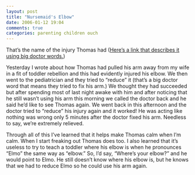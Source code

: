 ```yaml
---
layout: post
title: "Nursemaid's Elbow"
date: 2006-01-12 19:04
comments: true
categories: parenting children ouch
---
```

That&#8217;s the name of the injury Thomas had (<a href="http://www.fpnotebook.com/ORT45.htm">Here&#8217;s a link that describes it using big doctor words.</a>)

Yesterday I wrote about how Thomas had pulled his arm away from my wife in a fit of toddler rebellion and this had evidently injured his elbow.  We then went to the pediatrician and they tried to &#8220;reduce&#8221; it (that&#8217;s a big doctor word that means they tried to fix his arm.)   We thought they had succeeded but after spending most of last night awake with him and after noticing that he still wasn&#8217;t using his arm this morning we called the doctor back and he said he&#8217;d like to see Thomas again.  We went back in this afternoon and the doctor tried to &#8220;reduce&#8221; his injury again and it worked!  He was acting like nothing was wrong only 5 minutes after the doctor fixed his arm.  Needless to say, we&#8217;re extremely relieved.

Through all of this I&#8217;ve learned that it helps make Thomas calm when I&#8217;m calm.  When I start freaking out Thomas does too.  I also learned that it&#8217;s useless to try to teach a toddler where his elbow is when he pronounces &#8220;Elmo&#8221; the same way as &#8220;elbow.&#8221;  So, I&#8217;d say, &#8220;Where&#8217;s your elbow?&#8221; and he would point to Elmo.  He still doesn&#8217;t know where his elbow is, but he knows that we had to reduce Elmo so he could use his arm again.